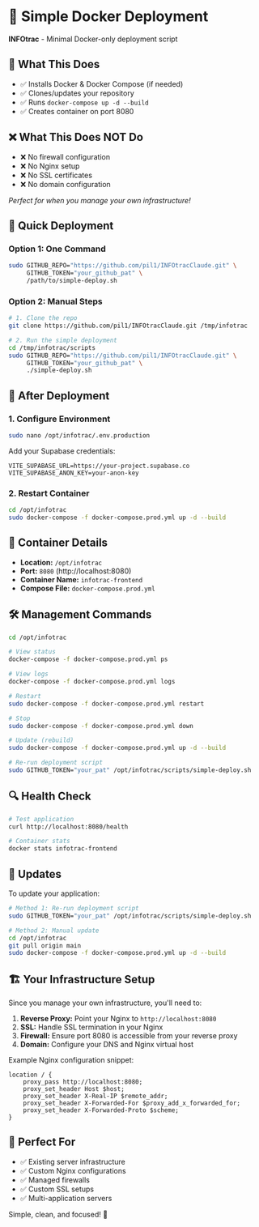 # 🐳 Simple Docker Deployment

**INFOtrac** - Minimal Docker-only deployment script

## 🎯 What This Does

- ✅ Installs Docker & Docker Compose (if needed)
- ✅ Clones/updates your repository
- ✅ Runs `docker-compose up -d --build`
- ✅ Creates container on port 8080

## ❌ What This Does NOT Do

- ❌ No firewall configuration
- ❌ No Nginx setup
- ❌ No SSL certificates
- ❌ No domain configuration

*Perfect for when you manage your own infrastructure!*

## 🚀 Quick Deployment

### Option 1: One Command
```bash
sudo GITHUB_REPO="https://github.com/pil1/INFOtracClaude.git" \
     GITHUB_TOKEN="your_github_pat" \
     /path/to/simple-deploy.sh
```

### Option 2: Manual Steps
```bash
# 1. Clone the repo
git clone https://github.com/pil1/INFOtracClaude.git /tmp/infotrac

# 2. Run the simple deployment
cd /tmp/infotrac/scripts
sudo GITHUB_REPO="https://github.com/pil1/INFOtracClaude.git" \
     GITHUB_TOKEN="your_github_pat" \
     ./simple-deploy.sh
```

## 🔧 After Deployment

### 1. Configure Environment
```bash
sudo nano /opt/infotrac/.env.production
```

Add your Supabase credentials:
```env
VITE_SUPABASE_URL=https://your-project.supabase.co
VITE_SUPABASE_ANON_KEY=your-anon-key
```

### 2. Restart Container
```bash
cd /opt/infotrac
sudo docker-compose -f docker-compose.prod.yml up -d --build
```

## 📱 Container Details

- **Location:** `/opt/infotrac`
- **Port:** `8080` (http://localhost:8080)
- **Container Name:** `infotrac-frontend`
- **Compose File:** `docker-compose.prod.yml`

## 🛠️ Management Commands

```bash
cd /opt/infotrac

# View status
docker-compose -f docker-compose.prod.yml ps

# View logs
docker-compose -f docker-compose.prod.yml logs

# Restart
sudo docker-compose -f docker-compose.prod.yml restart

# Stop
sudo docker-compose -f docker-compose.prod.yml down

# Update (rebuild)
sudo docker-compose -f docker-compose.prod.yml up -d --build

# Re-run deployment script
sudo GITHUB_TOKEN="your_pat" /opt/infotrac/scripts/simple-deploy.sh
```

## 🔍 Health Check

```bash
# Test application
curl http://localhost:8080/health

# Container stats
docker stats infotrac-frontend
```

## 🔄 Updates

To update your application:

```bash
# Method 1: Re-run deployment script
sudo GITHUB_TOKEN="your_pat" /opt/infotrac/scripts/simple-deploy.sh

# Method 2: Manual update
cd /opt/infotrac
git pull origin main
sudo docker-compose -f docker-compose.prod.yml up -d --build
```

## 🏗️ Your Infrastructure Setup

Since you manage your own infrastructure, you'll need to:

1. **Reverse Proxy:** Point your Nginx to `http://localhost:8080`
2. **SSL:** Handle SSL termination in your Nginx
3. **Firewall:** Ensure port 8080 is accessible from your reverse proxy
4. **Domain:** Configure your DNS and Nginx virtual host

Example Nginx configuration snippet:
```nginx
location / {
    proxy_pass http://localhost:8080;
    proxy_set_header Host $host;
    proxy_set_header X-Real-IP $remote_addr;
    proxy_set_header X-Forwarded-For $proxy_add_x_forwarded_for;
    proxy_set_header X-Forwarded-Proto $scheme;
}
```

## 🎯 Perfect For

- ✅ Existing server infrastructure
- ✅ Custom Nginx configurations
- ✅ Managed firewalls
- ✅ Custom SSL setups
- ✅ Multi-application servers

Simple, clean, and focused! 🐳